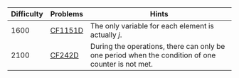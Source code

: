 | Difficulty | Problems | Hints |
| -------- | -------- | -------- |
| 1600 | [CF1151D](https://codeforces.com/problemset/problem/1151/D) | The only variable for each element is actually $j$. |
| 2100 | [CF242D](https://codeforces.com/problemset/problem/242/D) | During the operations, there can only be one period when the condition of one counter is not met. |